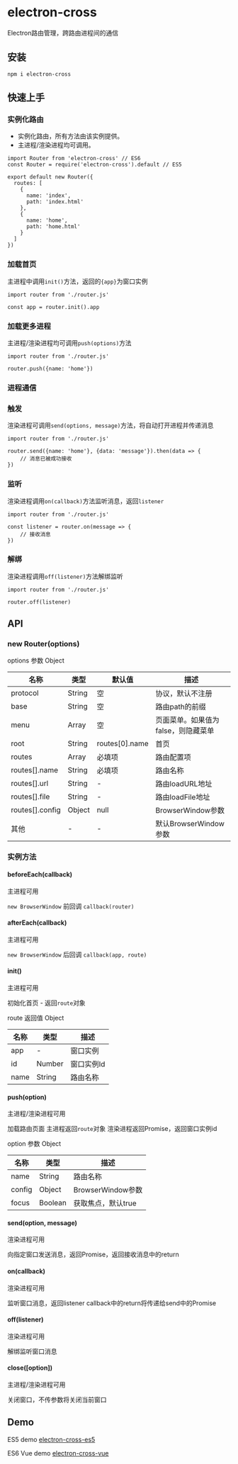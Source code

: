 # electron-cross

Electron路由管理，跨路由进程间的通信

## 安装
```
npm i electron-cross
```

## 快速上手

### 实例化路由

- 实例化路由，所有方法由该实例提供。
- 主进程/渲染进程均可调用。

```
import Router from 'electron-cross' // ES6
const Router = require('electron-cross').default // ES5

export default new Router({
  routes: [
    {
      name: 'index',
      path: 'index.html'
    },
    {
      name: 'home',
      path: 'home.html'
    }
  ]
})
```

### 加载首页

主进程中调用`init()`方法，返回的`{app}`为窗口实例

```
import router from './router.js'

const app = router.init().app

```

### 加载更多进程

主进程/渲染进程均可调用`push(options)`方法

```
import router from './router.js'

router.push({name: 'home'})

```

### 进程通信

### 触发

渲染进程可调用`send(options, message)`方法，将自动打开进程并传递消息

```
import router from './router.js'

router.send({name: 'home'}, {data: 'message'}).then(data => {
    // 消息已被成功接收
})

```

### 监听

渲染进程调用`on(callback)`方法监听消息，返回`listener`

```
import router from './router.js'

const listener = router.on(message => {
    // 接收消息
})

```

### 解绑

渲染进程调用`off(listener)`方法解绑监听

```
import router from './router.js'

router.off(listener)

```

## API

### new Router(options)
options 参数 Object

|名称|类型|默认值|描述|
|-|-|-|-|
|protocol|String|空|协议，默认不注册|
|base|String|空|路由path的前缀|
|menu|Array|空|页面菜单。如果值为false，则隐藏菜单|
|root|String|routes[0].name|首页|
|routes|Array|必填项|路由配置项|
|routes[].name|String|必填项|路由名称|
|routes[].url|String|-|路由loadURL地址|
|routes[].file|String|-|路由loadFile地址|
|routes[].config|Object|null|BrowserWindow参数|
|其他|-|-|默认BrowserWindow参数|

### 实例方法

#### beforeEach(callback)
主进程可用

`new BrowserWindow` 前回调 `callback(router)`

#### afterEach(callback)
主进程可用

`new BrowserWindow` 后回调 `callback(app, route)`

#### init()
主进程可用

初始化首页 - 返回`route`对象

route 返回值 Object

|名称|类型|描述|
|-|-|-|
|app|-|窗口实例|
|id|Number|窗口实例Id|
|name|String|路由名称|

#### push(option)
主进程/渲染进程可用

加载路由页面
主进程返回`route`对象
渲染进程返回Promise，返回窗口实例id

option 参数 Object

|名称|类型|描述|
|-|-|-|
|name|String|路由名称|
|config|Object|BrowserWindow参数|
|focus|Boolean|获取焦点，默认true|

#### send(option, message)
渲染进程可用

向指定窗口发送消息，返回Promise，返回接收消息中的return

#### on(callback)
渲染进程可用

监听窗口消息，返回listener
callback中的return将传递给send中的Promise

#### off(listener)
渲染进程可用

解绑监听窗口消息

#### close([option])
主进程/渲染进程可用

关闭窗口，不传参数将关闭当前窗口

## Demo

ES5 demo [electron-cross-es5](https://github.com/rombrandon/electron-cross-es5)

ES6 Vue demo [electron-cross-vue](https://github.com/rombrandon/electron-cross-vue)
